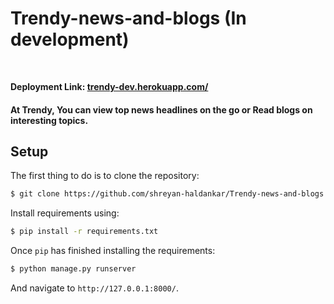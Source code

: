 # Trendy-news-and-blogs (In development)
<br>
<p><strong>Deployment Link: <a href="https://trendy-dev.herokuapp.com/">trendy-dev.herokuapp.com/ </a></strong> </p>

<h4> At Trendy, You can view top news headlines on the go or Read blogs on interesting topics. </h4> 


## Setup

The first thing to do is to clone the repository:

```sh
$ git clone https://github.com/shreyan-haldankar/Trendy-news-and-blogs.git
```

Install requirements using:

```sh
$ pip install -r requirements.txt
```

Once `pip` has finished installing the requirements:
```sh      
$ python manage.py runserver
```
And navigate to `http://127.0.0.1:8000/`.
